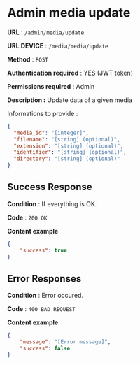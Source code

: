 # Admin media update

**URL** : `/admin/media/update`

**URL DEVICE** : `/media/media/update`

**Method** : `POST`

**Authentication required** : YES (JWT token)

**Permissions required** : Admin

**Description :**
Update data of a given media

Informations to provide :

```json
{
  "media_id": "[integer]",
  "filename": "[string] (optional)",
  "extension": "[string] (optional)",
  "identifier": "[string] (optional)",
  "directory": "[string] (optional)"
}
```

## Success Response

**Condition** : If everything is OK.

**Code** : `200 OK`

**Content example**

```json
{
    "success": true
}
```

## Error Responses

**Condition** : Error occured.

**Code** : `400 BAD REQUEST`

**Content example**

```json
{
    "message": "[Error message]",
    "success": false
}
```